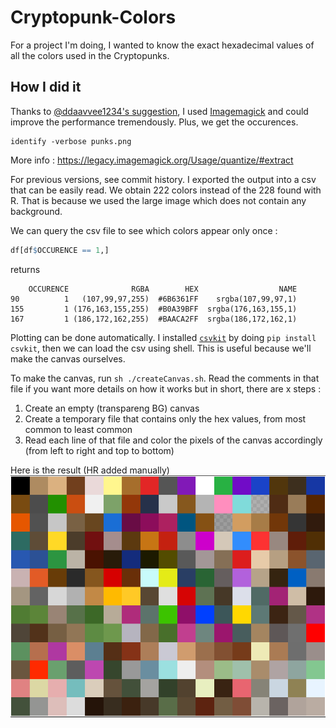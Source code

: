 # Cryptopunk-Colors
For a project I'm doing, I wanted to know the exact hexadecimal values of all the colors used in the Cryptopunks. 

## How I did it

Thanks to [@ddaavvee1234's suggestion](https://twitter.com/ddaavvee1234/status/1426545089489350658), I used [Imagemagick](https://imagemagick.org) and could improve the performance tremendously. Plus, we get the occurences. 

```
identify -verbose punks.png
```

More info : https://legacy.imagemagick.org/Usage/quantize/#extract

For previous versions, see commit history. 
I exported the output into a csv that can be easily read. We obtain 222 colors instead of the 228 found with R. That is because we used the large image which does not contain any background.

We can query the csv file to see which colors appear only once :

```R
df[df$OCCURENCE == 1,]
```

returns 

```
    OCCURENCE              RGBA        HEX                  NAME
90          1   (107,99,97,255)  #6B6361FF    srgba(107,99,97,1)
155         1 (176,163,155,255)  #B0A39BFF  srgba(176,163,155,1)
167         1 (186,172,162,255)  #BAACA2FF  srgba(186,172,162,1)
```

Plotting can be done automatically. I installed [`csvkit`](https://csvkit.readthedocs.io/) by doing `pip install csvkit`, then we can load the csv using shell. This is useful because we'll make the canvas ourselves.

To make the canvas, run `sh ./createCanvas.sh`. Read the comments in that file if you want more details on how it works but in short, there are x steps : 

1. Create an empty (transpareng BG) canvas
2. Create a temporary file that contains only the hex values, from most common to least common
3. Read each line of that file and color the pixels of the canvas accordingly (from left to right and top to bottom)


Here is the result (HR added manually)
![Punk colors from most common to least common](Punk_colors_HR.png "Punk colors from most common to least common")
